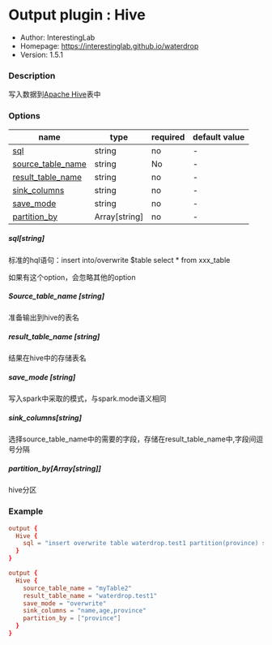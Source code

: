 # Output plugin : **Hive**

* Author: InterestingLab
* Homepage: https://interestinglab.github.io/waterdrop
* Version: 1.5.1

### Description

写入数据到[Apache Hive](https://hive.apache.org)表中

### Options

| name                                    | type          | required | default value |
| --------------------------------------- | ------------- | -------- | ------------- |
| [sql](#hql)                             | string        | no       | -             |
| [source_table_name](#source_table_name) | string        | No       | -             |
| [result_table_name](#result_table_name) | string        | no       | -             |
| [sink_columns](#sink_columns)           | string        | no       | -             |
| [save_mode](#save_mode)                 | string        | no       | -             |
| [partition_by](#partition_by)           | Array[string] | no       | -             |

##### sql[string]

标准的hql语句：insert into/overwrite $table  select * from xxx_table

如果有这个option，会忽略其他的option

##### Source_table_name [string]

准备输出到hive的表名

##### result_table_name [string]

结果在hive中的存储表名

##### save_mode [string]

写入spark中采取的模式，与spark.mode语义相同

##### sink_columns[string]

选择source_table_name中的需要的字段，存储在result_table_name中,字段间逗号分隔

##### partition_by[Array[string]]

hive分区

### Example

```conf
output {
  Hive {
    sql = "insert overwrite table waterdrop.test1 partition(province) select name,age,province from myTable2"
  }
}
```





```conf
output {
  Hive {
    source_table_name = "myTable2"
    result_table_name = "waterdrop.test1"
    save_mode = "overwrite"
    sink_columns = "name,age,province"
    partition_by = ["province"]
  }
}
```

